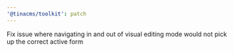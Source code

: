 ```yaml
---
'@tinacms/toolkit': patch
---
```


Fix issue where navigating in and out of visual editing mode would not pick up the correct active form
